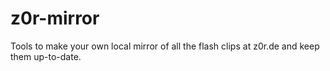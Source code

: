 z0r-mirror
==========

Tools to make your own local mirror of all the flash clips at z0r.de and keep them up-to-date.